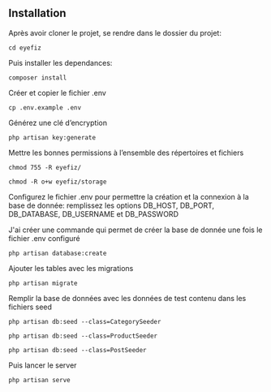 ## Installation

Après avoir cloner le projet, se rendre dans le dossier du projet: 

```
cd eyefiz
```

Puis installer les dependances:

```
composer install
```

Créer et copier le fichier .env

```
cp .env.example .env
```

Générez une clé d’encryption

```
php artisan key:generate
```

Mettre les bonnes permissions à l’ensemble des répertoires et fichiers

```
chmod 755 -R eyefiz/
```

```
chmod -R o+w eyefiz/storage
```

Configurez le fichier .env pour permettre la création et la connexion à la base de donnée:
remplissez les options DB_HOST, DB_PORT, DB_DATABASE, DB_USERNAME et DB_PASSWORD

J'ai créer une commande qui permet de créer la base de donnée une fois le fichier .env configuré

```
php artisan database:create
```

Ajouter les tables avec les migrations

```
php artisan migrate
```

Remplir la base de données avec les données de test contenu dans les fichiers seed

```
php artisan db:seed --class=CategorySeeder
```

```
php artisan db:seed --class=ProductSeeder
```

```
php artisan db:seed --class=PostSeeder
```

Puis lancer le server 

```
php artisan serve
```
